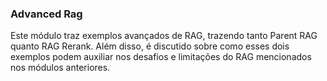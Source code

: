 ### Advanced Rag
Este módulo traz exemplos avançados de RAG, trazendo tanto Parent RAG quanto RAG Rerank. Além disso, é discutido sobre como esses dois exemplos podem auxiliar nos desafios e limitações do RAG mencionados nos módulos anteriores.


